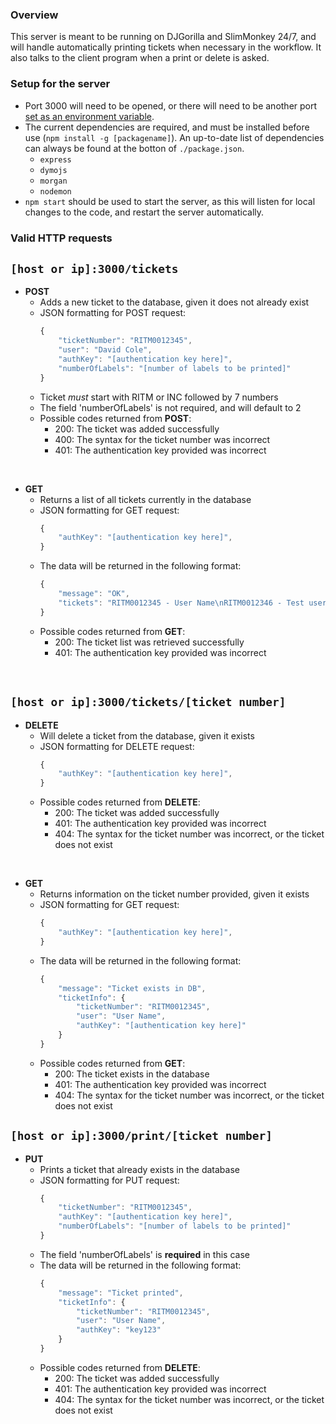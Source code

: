 
### **Overview**

This server is meant to be running on DJGorilla and SlimMonkey 24/7, and will handle automatically printing tickets when necessary in the workflow. It also talks to the client program when a print or delete is asked.

### **Setup for the server**

* Port 3000 will need to be opened, or there will need to be another port [set as an environment variable](https://stackoverflow.com/questions/13333221/how-to-change-value-of-process-env-port-in-node-js).
* The current dependencies are required, and must be installed before use (`npm install -g [packagename]`). An up-to-date list of dependencies can always be found at the botton of `./package.json`.
    * `express`
    * `dymojs`
    * `morgan`
    * `nodemon`
* `npm start` should be used to start the server, as this will listen for local changes to the code, and restart the server automatically.

### **Valid HTTP requests**

## **`[host or ip]:3000/tickets`**

* **POST**
    * Adds a new ticket to the database, given it does not already exist
    * JSON formatting for POST request:
        ```javascript
        {
            "ticketNumber": "RITM0012345",
            "user": "David Cole",
            "authKey": "[authentication key here]",
            "numberOfLabels": "[number of labels to be printed]"
        }
        ```
    * Ticket _must_ start with RITM or INC followed by 7 numbers
    * The field 'numberOfLabels' is not required, and will default to 2
    * Possible codes returned from **POST**:
        * 200: The ticket was added successfully
        * 400: The syntax for the ticket number was incorrect
        * 401: The authentication key provided was incorrect
<br>

* **GET**
    * Returns a list of all tickets currently in the database
    * JSON formatting for GET request:
        ```javascript
        {
            "authKey": "[authentication key here]",
        }
        ```
    * The data will be returned in the following format:
        ```javascript
        {
            "message": "OK",
            "tickets": "RITM0012345 - User Name\nRITM0012346 - Test user\n"
        }
        ```
    * Possible codes returned from **GET**:
        * 200: The ticket list was retrieved successfully
        * 401: The authentication key provided was incorrect
<br>

## **`[host or ip]:3000/tickets/[ticket number]`**

* **DELETE**
    * Will delete a ticket from the database, given it exists
    * JSON formatting for DELETE request:
        ```javascript
        {
            "authKey": "[authentication key here]",
        }
        ```
    * Possible codes returned from **DELETE**:
        * 200: The ticket was added successfully
        * 401: The authentication key provided was incorrect
        * 404: The syntax for the ticket number was incorrect, or the ticket does not exist
<br>

* **GET**
    * Returns information on the ticket number provided, given it exists
    * JSON formatting for GET request:
        ```javascript
        {
            "authKey": "[authentication key here]",
        }
        ```
    * The data will be returned in the following format:
        ```javascript
        {
            "message": "Ticket exists in DB",
            "ticketInfo": {
                "ticketNumber": "RITM0012345",
                "user": "User Name",
                "authKey": "[authentication key here]"
            }
        }
        ```
    * Possible codes returned from **GET**:
        * 200: The ticket exists in the database
        * 401: The authentication key provided was incorrect
        * 404: The syntax for the ticket number was incorrect, or the ticket does not exist

## **`[host or ip]:3000/print/[ticket number]`**

* **PUT**
    * Prints a ticket that already exists in the database
    * JSON formatting for PUT request:
        ```javascript
        {
            "ticketNumber": "RITM0012345",
            "authKey": "[authentication key here]",
            "numberOfLabels": "[number of labels to be printed]"
        }
        ```
    * The field 'numberOfLabels' is **required** in this case
    * The data will be returned in the following format:
        ```javascript
        {
            "message": "Ticket printed",
            "ticketInfo": {
                "ticketNumber": "RITM0012345",
                "user": "User Name",
                "authKey": "key123"
            }
        }
        ```
    * Possible codes returned from **DELETE**:
        * 200: The ticket was added successfully
        * 401: The authentication key provided was incorrect
        * 404: The syntax for the ticket number was incorrect, or the ticket does not exist
    

    
